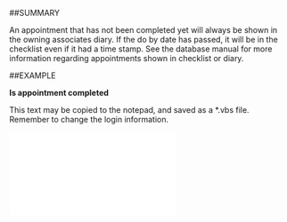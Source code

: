 

##SUMMARY


An appointment that has not been completed yet will always be shown in the owning associates diary. If the do by date has passed, it will be in the checklist even if it had a time stamp. See the database manual for more information regarding appointments shown in checklist or diary.



##EXAMPLE

**Is appointment completed**

This text may be copied to the notepad, and saved as a *.vbs file. Remember to change the login information.

![](../../Examples/vbs/SOAppointment.Example.vbs.txt)





